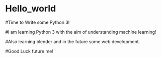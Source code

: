 # Hello_world

#Time to Write some Python 3!

#I am learning Python 3 with the aim of understanding machine learning!

#Also learning blender and in the future some web development.

#Good Luck future me!

